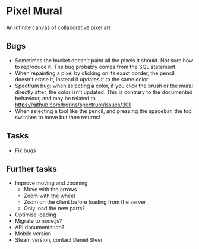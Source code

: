 Pixel Mural
===========
An infinite canvas of collaborative pixel art

Bugs
----
* Sometimes the bucket doesn't paint all the pixels it should. Not sure how to reproduce it. The bug probably comes from the SQL statement.
* When repainting a pixel by clicking on its exact border, the pencil doesn't erase it, instead it updates it to the same color
* Spectrum bug: when selecting a color, if you click the brush or the mural directly after, the color isn't updated.
This is contrary to the documented behaviour, and may be related to https://github.com/bgrins/spectrum/issues/301
* When selecting a tool like the pencil, and pressing the spacebar, the tool switches to move but then returns!

Tasks
-----
* Fix bugs

Further tasks
-------------
* Improve moving and zooming
	- Move with the arrows
	- Zoom with the wheel
	- Zoom on the client before loading from the server
	- Only load the new parts?
* Optimise loading
* Migrate to node.js?
* API documentation?
* Mobile version
* Steam version, contact Daniel Steer